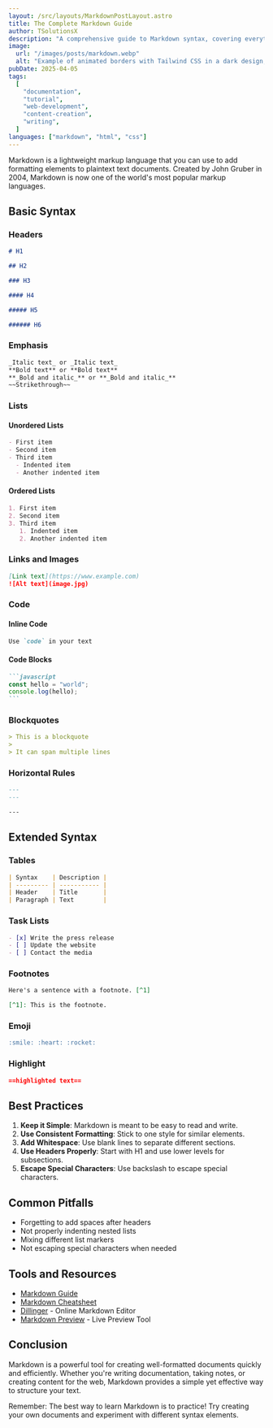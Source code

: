 ```yaml
---
layout: /src/layouts/MarkdownPostLayout.astro
title: The Complete Markdown Guide
author: TSolutionsX
description: "A comprehensive guide to Markdown syntax, covering everything from basic formatting to advanced features. Learn how to create headers, lists, emphasis, and more with this essential markup language for content creation."
image:
  url: "/images/posts/markdown.webp"
  alt: "Example of animated borders with Tailwind CSS in a dark design, featuring a vibrant color gradient background."
pubDate: 2025-04-05
tags:
  [
    "documentation",
    "tutorial",
    "web-development",
    "content-creation",
    "writing",
  ]
languages: ["markdown", "html", "css"]
---
```


Markdown is a lightweight markup language that you can use to add formatting elements to plaintext text documents. Created by John Gruber in 2004, Markdown is now one of the world's most popular markup languages.

## Basic Syntax

### Headers

```markdown
# H1

## H2

### H3

#### H4

##### H5

###### H6
```

### Emphasis

```markdown
_Italic text_ or _Italic text_
**Bold text** or **Bold text**
**_Bold and italic_** or **_Bold and italic_**
~~Strikethrough~~
```

### Lists

#### Unordered Lists

```markdown
- First item
- Second item
- Third item
  - Indented item
  - Another indented item
```

#### Ordered Lists

```markdown
1. First item
2. Second item
3. Third item
   1. Indented item
   2. Another indented item
```

### Links and Images

```markdown
[Link text](https://www.example.com)
![Alt text](image.jpg)
```

### Code

#### Inline Code

```markdown
Use `code` in your text
```

#### Code Blocks

````markdown
```javascript
const hello = "world";
console.log(hello);
```
````

### Blockquotes

```markdown
> This is a blockquote
>
> It can span multiple lines
```

### Horizontal Rules

```markdown
---
---

---
```

## Extended Syntax

### Tables

```markdown
| Syntax    | Description |
| --------- | ----------- |
| Header    | Title       |
| Paragraph | Text        |
```

### Task Lists

```markdown
- [x] Write the press release
- [ ] Update the website
- [ ] Contact the media
```

### Footnotes

```markdown
Here's a sentence with a footnote. [^1]

[^1]: This is the footnote.
```

### Emoji

```markdown
:smile: :heart: :rocket:
```

### Highlight

```markdown
==highlighted text==
```

## Best Practices

1. **Keep it Simple**: Markdown is meant to be easy to read and write.
2. **Use Consistent Formatting**: Stick to one style for similar elements.
3. **Add Whitespace**: Use blank lines to separate different sections.
4. **Use Headers Properly**: Start with H1 and use lower levels for subsections.
5. **Escape Special Characters**: Use backslash to escape special characters.

## Common Pitfalls

- Forgetting to add spaces after headers
- Not properly indenting nested lists
- Mixing different list markers
- Not escaping special characters when needed

## Tools and Resources

- [Markdown Guide](https://www.markdownguide.org/)
- [Markdown Cheatsheet](https://github.com/adam-p/markdown-here/wiki/Markdown-Cheatsheet)
- [Dillinger](https://dillinger.io/) - Online Markdown Editor
- [Markdown Preview](https://markdownlivepreview.com/) - Live Preview Tool

## Conclusion

Markdown is a powerful tool for creating well-formatted documents quickly and efficiently. Whether you're writing documentation, taking notes, or creating content for the web, Markdown provides a simple yet effective way to structure your text.

Remember: The best way to learn Markdown is to practice! Try creating your own documents and experiment with different syntax elements.

